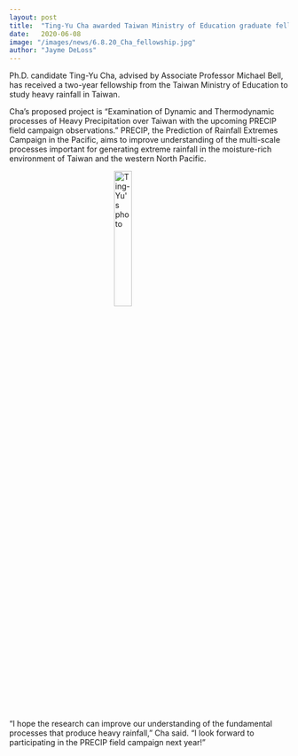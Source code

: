 ```yaml
---
layout: post
title:  "Ting-Yu Cha awarded Taiwan Ministry of Education graduate fellowship"
date:   2020-06-08
image: "/images/news/6.8.20_Cha_fellowship.jpg"
author: "Jayme DeLoss"
---
```


Ph.D. candidate Ting-Yu Cha, advised by Associate Professor Michael Bell, has received a two-year fellowship from the Taiwan Ministry of Education to study heavy rainfall in Taiwan.

Cha’s proposed project is “Examination of Dynamic and Thermodynamic processes of Heavy Precipitation over Taiwan with the upcoming PRECIP field campaign observations.” PRECIP, the Prediction of Rainfall Extremes Campaign in the Pacific, aims to improve understanding of the multi-scale processes important for generating extreme rainfall in the moisture-rich environment of Taiwan and the western North Pacific.

<!--more-->

<img src="/images/news/6.8.20_Cha_fellowship.jpg"
     alt="Ting-Yu's photo"
     style=" display: block;margin-left: auto;margin-right: auto;width: 25%;" />




“I hope the research can improve our understanding of the fundamental processes that produce heavy rainfall,” Cha said. “I look forward to participating in the PRECIP field campaign next year!”
